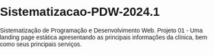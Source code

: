 # Sistematizacao-PDW-2024.1
Sistematização de Programação e Desenvolvimento Web. Projeto 01 - Uma landing page estática apresentando as principais informações da clínica, bem como seus principais serviços.

<!DOCTYPE html>
<html lang="pt-br">
<head>
    <meta charset="UTF-8">
    <meta name="viewport" content="width=device-width, initial-scale=1.0">
    <title>Clínica Asa Sul</title>
    <style>
        body {
            font-family: Arial, sans-serif;
            margin: 0;
            padding: 0;
        }

        header {
            background-color: #f0f0f0;
            padding: 20px;
            text-align: center;
        }

        .logo img {
            max-width: 150px;
        }

        nav ul {
            list-style-type: none;
            margin: 0;
            padding: 0;
        }

        nav ul li {
            display: inline;
            margin-left: 20px;
        }

        nav ul li a {
            text-decoration: none;
            color: #333;
            font-size: 18px;
        }

        nav ul li a:hover {
            color: #007bff;
        }

        section#servicos {
            padding: 50px 0;
            background-color: #fff;
            text-align: center;
        }

        .servico {
            margin-bottom: 30px;
        }

        .servico h3 {
            color: #007bff;
        }

        .servico p {
            color: #555;
        }

        section#contato {
            background-color: #f0f0f0;
            padding: 50px 0;
            text-align: center;
        }

        form {
            max-width: 600px;
            margin: 0 auto;
        }

        label, input, textarea {
            display: block;
            margin-bottom: 20px;
        }

        input, textarea {
            width: 100%;
            padding: 10px;
            border: 1px solid #ccc;
        }

        button {
            padding: 10px 20px;
            background-color: #007bff;
            color: #fff;
            border: none;
            cursor: pointer;
        }

        button:hover {
            background-color: #0056b3;
        }

        footer {
            background-color: #333;
            color: #fff;
            padding: 20px 0;
            text-align: center;
        }

        .redes-sociais a {
            color: #fff;
            margin: 0 10px;
        }

        .redes-sociais a:hover {
            color: #007bff;
        }
    </style>
</head>
<body>
    <header>
        <div class="logo">
            <img src="logo.png" alt="Ortopedia Asa Sul">
        </div>
        <nav>
            <ul>
                <li><a href="#servicos">Serviços</a></li>
                <li><a href="#contato">Contato</a></li>
            </ul>
        </nav>
    </header>

    <section id="servicos">
            <h2>Nossos Serviços</h2>
        <div class="servico">
            <h3><a href="#consultas" target="_blank">Consultas</a></h3>
        </div>
        <div class="servico">
            <h3><a href="exames" target="_blank">Exames</a></h3>
        </div>
        <div class="servico">
            <h3><a href="fisioterapia" target="_blank">Fisioterapia</a></h3>
        </div>
        <div class="servico">
            <h3><a href= "pediatria" target="_blank">Pediatria</a></h3>
        </div>
        <div class="servico">
            <h3><a href= "tratamento de lesões" target="_blank">Tratamento de Lesões</a></h3>
        </div>
        <div class="servico">
            <h3><a href= "cirurgias">Cirurgias</a></h3>
        </div>
        <!-- Adicione mais serviços conforme necessário -->
    </section>

    <footer>
        <div class="endereco">
            <p>Endereço: XXXX Sul, Bloco AX, Ed. XXXXXXX, Número XXX - Asa Sul, Brasília, DF</p>
        </div>
        <div class="redes-sociais">
            <a href="https://www.facebook.com/" target="_blank">Facebook</a>
            
            <a href="https://www.instagram.com/" target="_blank">Instagram</a>
        
        </div>
    </footer>
</body>
</html>
